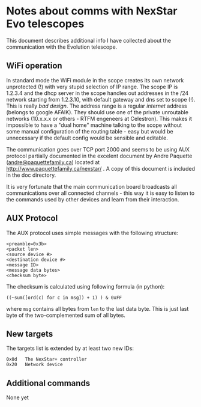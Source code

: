 # Notes about comms with NexStar Evo telescopes

This document describes additional info I have collected about the communication 
with the Evolution telescope.

## WiFi operation

In standard mode the WiFi module in the scope creates its own network unprotected (!) 
with very stupid selection of IP range. The scope IP is 1.2.3.4 and the dhcp server 
in the scope handles out addresses in the /24 network starting from 1.2.3.10, with 
default gateway and dns set to scope (!). This is really *bad design*. The address
range is a regular *internet* address (belongs to google AFAIK). They should use 
one of the private unroutable networks (10.x.x.x or others - RTFM engeneers at Celestron).
This makes it impossible to have a "dual home" machine talking to the scope without 
some manual configuration of the routing table - easy but would be unnecessary if 
the default config would be sensible and editable.

The communication goes over TCP port 2000 and seems to be using AUX protocol partially
documented in the excelent document by Andre Paquette (andre@paquettefamily.ca) located at
http://www.paquettefamily.ca/nexstar/ . A copy of this document is included in the doc directory.

It is very fortunate that the main communication board broadcasts all communications over 
all connected channels - this way it is easy to listen to the commands used by other devices 
and learn from their interaction.


## AUX Protocol

The AUX protocol uses simple messages with the following structure:

    <preamble=0x3b>
    <packet len>
    <source device #>
    <destination device #>
    <message ID>
    <message data bytes>
    <checksum byte>
    
The checksum is calculated using following formula (in python):

    ((~sum([ord(c) for c in msg]) + 1) ) & 0xFF
    
where `msg` contains all bytes from `len` to the last data byte. This is just last byte of the two-complemented sum of all bytes.

## New targets

The targets list is extended by at least two new IDs:

    0x0d   The NexStar+ controller
    0x20   Network device
    
## Additional commands

None yet